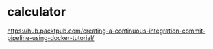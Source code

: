 # calculator
https://hub.packtpub.com/creating-a-continuous-integration-commit-pipeline-using-docker-tutorial/
